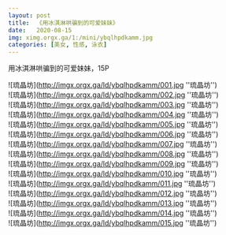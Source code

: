 ```yaml
---
layout: post
title:  《用冰淇淋哄骗到的可爱妹妹》
date:   2020-08-15
img: ximg.orgx.ga/1:/mini/ybqlhpdkamm.jpg
categories: [美女, 性感, 泳衣]
---
```


用冰淇淋哄骗到的可爱妹妹，15P

![琉晶坊](http://imgx.orgx.ga/ld/ybqlhpdkamm/001.jpg ''琉晶坊'') <br>
![琉晶坊](http://imgx.orgx.ga/ld/ybqlhpdkamm/002.jpg ''琉晶坊'') <br>
![琉晶坊](http://imgx.orgx.ga/ld/ybqlhpdkamm/003.jpg ''琉晶坊'') <br>
![琉晶坊](http://imgx.orgx.ga/ld/ybqlhpdkamm/004.jpg ''琉晶坊'') <br>
![琉晶坊](http://imgx.orgx.ga/ld/ybqlhpdkamm/005.jpg ''琉晶坊'') <br>
![琉晶坊](http://imgx.orgx.ga/ld/ybqlhpdkamm/006.jpg ''琉晶坊'') <br>
![琉晶坊](http://imgx.orgx.ga/ld/ybqlhpdkamm/007.jpg ''琉晶坊'') <br>
![琉晶坊](http://imgx.orgx.ga/ld/ybqlhpdkamm/008.jpg ''琉晶坊'') <br>
![琉晶坊](http://imgx.orgx.ga/ld/ybqlhpdkamm/009.jpg ''琉晶坊'') <br>
![琉晶坊](http://imgx.orgx.ga/ld/ybqlhpdkamm/010.jpg ''琉晶坊'') <br>
![琉晶坊](http://imgx.orgx.ga/ld/ybqlhpdkamm/011.jpg ''琉晶坊'') <br>
![琉晶坊](http://imgx.orgx.ga/ld/ybqlhpdkamm/012.jpg ''琉晶坊'') <br>
![琉晶坊](http://imgx.orgx.ga/ld/ybqlhpdkamm/013.jpg ''琉晶坊'') <br>
![琉晶坊](http://imgx.orgx.ga/ld/ybqlhpdkamm/014.jpg ''琉晶坊'') <br>
![琉晶坊](http://imgx.orgx.ga/ld/ybqlhpdkamm/015.jpg ''琉晶坊'') <br>
